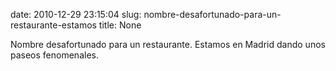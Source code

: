 date: 2010-12-29 23:15:04
slug: nombre-desafortunado-para-un-restaurante-estamos
title: None

Nombre desafortunado para un restaurante. Estamos en Madrid dando unos paseos fenomenales.

